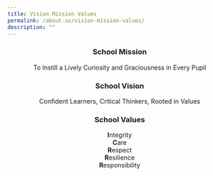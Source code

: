 ```yaml
---
title: Vision Mission Values
permalink: /about-us/vision-mission-values/
description: ""
---
```

### <center>**School Mission**</center>
<center>To Instill a Lively Curiosity and Graciousness in Every Pupil</center>


### <center>**School Vision**</center>
<center>Confident Learners, Critical Thinkers, Rooted in Values</center>


### <center>**School Values**</center>
<center><strong>I</strong>ntegrity<br><strong>C</strong>are<br><strong>R</strong>espect<br><strong>R</strong>esilience<br><strong>R</strong>esponsibility</center>